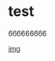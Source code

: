 # test

666666666

[img]([./image-20230307014432423.png](https://github.com/SevenOAO/img/blob/3266eaec289f50ddbade10105ba151340210e49b/img/image-20230307014432423.png))
